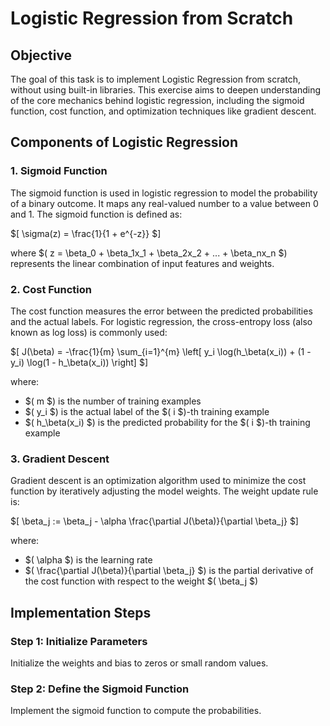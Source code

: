 # Logistic Regression from Scratch

## Objective
The goal of this task is to implement Logistic Regression from scratch, without using built-in libraries. This exercise aims to deepen understanding of the core mechanics behind logistic regression, including the sigmoid function, cost function, and optimization techniques like gradient descent.

## Components of Logistic Regression

### 1. Sigmoid Function
The sigmoid function is used in logistic regression to model the probability of a binary outcome. It maps any real-valued number to a value between 0 and 1. The sigmoid function is defined as:

$[ \sigma(z) = \frac{1}{1 + e^{-z}} $]

where $( z = \beta_0 + \beta_1x_1 + \beta_2x_2 + ... + \beta_nx_n $) represents the linear combination of input features and weights.

### 2. Cost Function
The cost function measures the error between the predicted probabilities and the actual labels. For logistic regression, the cross-entropy loss (also known as log loss) is commonly used:

$[ J(\beta) = -\frac{1}{m} \sum_{i=1}^{m} \left[ y_i \log(h_\beta(x_i)) + (1 - y_i) \log(1 - h_\beta(x_i)) \right] $]

where:
- $( m $) is the number of training examples
- $( y_i $) is the actual label of the $( i $)-th training example
- $( h_\beta(x_i) $) is the predicted probability for the $( i $)-th training example

### 3. Gradient Descent
Gradient descent is an optimization algorithm used to minimize the cost function by iteratively adjusting the model weights. The weight update rule is:

$[ \beta_j := \beta_j - \alpha \frac{\partial J(\beta)}{\partial \beta_j} $]

where:
- $( \alpha $) is the learning rate
- $( \frac{\partial J(\beta)}{\partial \beta_j} $) is the partial derivative of the cost function with respect to the weight $( \beta_j $)

## Implementation Steps

### Step 1: Initialize Parameters
Initialize the weights and bias to zeros or small random values.

### Step 2: Define the Sigmoid Function
Implement the sigmoid function to compute the probabilities.
